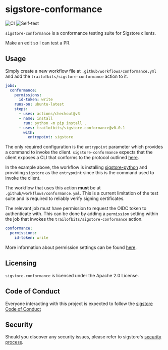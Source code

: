 sigstore-conformance
====================

<!--- @begin-badges@ --->
![CI](https://github.com/trailofbits/sigstore-conformance/workflows/CI/badge.svg)
![Self-test](https://github.com/trailofbits/sigstore-conformance/workflows/Self-test/badge.svg)
<!--- @end-badges@ --->

`sigstore-conformance` is a conformance testing suite for Sigstore clients.

Make an edit so I can test a PR.

## Usage

Simply create a new workflow file at `.github/workflows/conformance.yml` and add
the `trailofbits/sigstore-conformance` action to it.

```yaml
jobs:
  conformance:
    permissions:
      id-token: write
    runs-on: ubuntu-latest
    steps:
      - uses: actions/checkout@v3
      - name: install
        run: python -m pip install .
      - uses: trailofbits/sigstore-conformance@v0.0.1
        with:
          entrypoint: sigstore
```

The only required configuration is the `entrypoint` parameter which provides a
command to invoke the client. `sigstore-conformance` expects that the client
exposes a CLI that conforms to the protocol outlined [here](docs/cli_protocol.md).

In the example above, the workflow is installing [sigstore-python](https://github.com/sigstore/sigstore-python)
and providing `sigstore` as the `entrypoint` since this is the command used to
invoke the client.

The workflow that uses this action **must** be at
`.github/workflows/conformance.yml`. This is a current limitation of the test
suite and is required to reliably verify signing certificates.

The relevant job must have permission to request the OIDC token to authenticate
with. This can be done by adding a `permission` setting within the job that
invokes the `trailofbits/sigstore-conformance` action.

```yaml
conformance:
  permissions:
    id-token: write
```

More information about permission settings can be found [here](https://docs.github.com/en/actions/deployment/security-hardening-your-deployments/about-security-hardening-with-openid-connect#adding-permissions-settings).

## Licensing

`sigstore-conformance` is licensed under the Apache 2.0 License.

## Code of Conduct

Everyone interacting with this project is expected to follow the
[sigstore Code of Conduct](https://github.com/sigstore/.github/blob/main/CODE_OF_CONDUCT.md)

## Security

Should you discover any security issues, please refer to sigstore's [security
process](https://github.com/sigstore/.github/blob/main/SECURITY.md).
